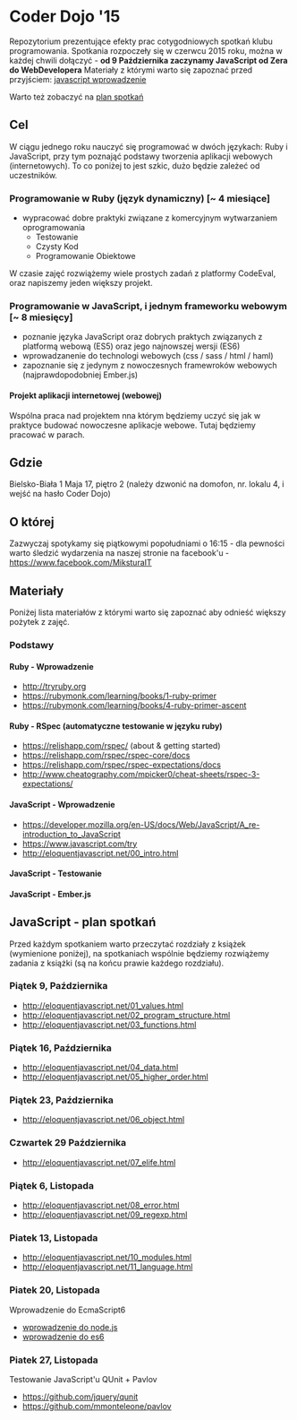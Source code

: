 # Coder Dojo '15

Repozytorium prezentujące efekty prac cotygodniowych spotkań klubu programowania. Spotkania rozpoczeły się w czerwcu 2015 roku, można w każdej chwili dołączyć - __od 9 Października zaczynamy JavaScript od Zera do WebDevelopera__ 
Materiały z którymi warto się zapoznać przed przyjściem: [javascript wprowadzenie](https://github.com/miksturait/coder-dojo-2015/blob/master/README.md#javascript---wprowadzenie) 

Warto też zobaczyć na [plan spotkań](https://github.com/miksturait/coder-dojo-2015/#javascript---plan-spotka%C5%84)

## Cel

W ciągu jednego roku nauczyć się programować w dwóch językach: Ruby i JavaScript, przy tym poznająć podstawy tworzenia aplikacji webowych (internetowych). To co poniżej to jest szkic, dużo będzie zależeć od uczestników.

### Programowanie w Ruby (język dynamiczny) [~ 4 miesiące]
* wypracować dobre praktyki związane z komercyjnym wytwarzaniem oprogramowania 
  * Testowanie
  * Czysty Kod
  * Programowanie Obiektowe

W czasie zajęć rozwiążemy wiele prostych zadań z platformy CodeEval, oraz napiszemy jeden większy projekt.

### Programowanie w JavaScript, i jednym frameworku webowym [~ 8 miesięcy]

* poznanie języka JavaScript oraz dobrych praktych związanych z platformą webową (ES5) oraz jego najnowszej wersji (ES6)
* wprowadzanenie do technologi webowych (css / sass / html / haml)
* zapoznanie się z jedynym z nowoczesnych framewroków webowych (najprawdopodobniej Ember.js) 

#### Projekt aplikacji internetowej (webowej)

Wspólna praca nad projektem nna którym będziemy uczyć się jak w praktyce budować nowoczesne aplikacje webowe. Tutaj będziemy pracować w parach.


## Gdzie

Bielsko-Biała 1 Maja 17, piętro 2 (należy dzwonić na domofon, nr. lokalu 4, i wejść na hasło Coder Dojo) 

## O której

Zazwyczaj spotykamy się piątkowymi popołudniami o 16:15 - dla pewności warto śledzić wydarzenia na naszej stronie na facebook'u - https://www.facebook.com/MiksturaIT

## Materiały

Poniżej lista materiałów z którymi warto się zapoznać aby odnieść większy pożytek z zajęć. 

### Podstawy 

#### Ruby - Wprowadzenie

* http://tryruby.org
* https://rubymonk.com/learning/books/1-ruby-primer
* https://rubymonk.com/learning/books/4-ruby-primer-ascent

#### Ruby - RSpec (automatyczne testowanie w języku ruby)

* https://relishapp.com/rspec/ (about & getting started)
* https://relishapp.com/rspec/rspec-core/docs
* https://relishapp.com/rspec/rspec-expectations/docs
* http://www.cheatography.com/mpicker0/cheat-sheets/rspec-3-expectations/

#### JavaScript - Wprowadzenie

* https://developer.mozilla.org/en-US/docs/Web/JavaScript/A_re-introduction_to_JavaScript
* https://www.javascript.com/try
* http://eloquentjavascript.net/00_intro.html

#### JavaScript - Testowanie

#### JavaScript - Ember.js 


## JavaScript - plan spotkań

Przed każdym spotkaniem warto przeczytać rozdziały z książek (wymienione poniżej), na spotkaniach wspólnie będziemy rozwiążemy zadania z książki (są na końcu prawie każdego rozdziału).

### Piątek 9, Października

* http://eloquentjavascript.net/01_values.html
* http://eloquentjavascript.net/02_program_structure.html
* http://eloquentjavascript.net/03_functions.html

### Piątek 16, Października

* http://eloquentjavascript.net/04_data.html
* http://eloquentjavascript.net/05_higher_order.html

### Piątek 23, Października

* http://eloquentjavascript.net/06_object.html

### Czwartek 29 Października

* http://eloquentjavascript.net/07_elife.html

### Piątek 6, Listopada

* http://eloquentjavascript.net/08_error.html
* http://eloquentjavascript.net/09_regexp.html
 
### Piatek 13, Listopada

* http://eloquentjavascript.net/10_modules.html
* http://eloquentjavascript.net/11_language.html

### Piatek 20, Listopada

Wprowadzenie do EcmaScript6

* [wprowadzenie do node.js](https://github.com/tb/miami-node-js) 
* [wprowadzenie do es6](https://github.com/tb/es6-workshop)

### Piatek 27, Listopada

Testowanie JavaScript'u QUnit + Pavlov

* https://github.com/jquery/qunit
* https://github.com/mmonteleone/pavlov

